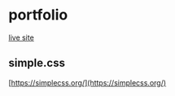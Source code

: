 # portfolio

[live site](https://dkessner.github.io/portfolio/)

## simple.css

[https://simplecss.org/](https://simplecss.org/)

